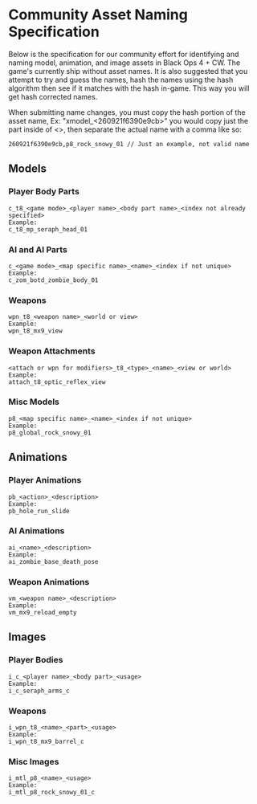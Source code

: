 Community Asset Naming Specification
====
Below is the specification for our community effort for identifying and naming model, animation, and image assets in Black Ops 4 + CW. The game's currently ship without asset names. It is also suggested that you attempt to try and guess the names, hash the names using the hash algorithm then see if it matches with the hash in-game. This way you will get hash corrected names.

When submitting name changes, you must copy the hash portion of the asset name, Ex: "xmodel_<260921f6390e9cb>" you would copy just the part inside of <>, then separate the actual name with a comma like so:

```
260921f6390e9cb,p8_rock_snowy_01 // Just an example, not valid name
```

## Models

### Player Body Parts
```
c_t8_<game mode>_<player name>_<body part name>_<index not already specified>
Example:
c_t8_mp_seraph_head_01
```
### AI and AI Parts
```
c_<game mode>_<map specific name>_<name>_<index if not unique>
Example:
c_zom_botd_zombie_body_01
```
### Weapons
```
wpn_t8_<weapon name>_<world or view>
Example:
wpn_t8_mx9_view
```
### Weapon Attachments
```
<attach or wpn for modifiers>_t8_<type>_<name>_<view or world>
Example:
attach_t8_optic_reflex_view
```
### Misc Models
```
p8_<map specific name>_<name>_<index if not unique>
Example:
p8_global_rock_snowy_01
```

## Animations

### Player Animations
```
pb_<action>_<description>
Example:
pb_hole_run_slide
```
### AI Animations
```
ai_<name>_<description>
Example:
ai_zombie_base_death_pose
```
### Weapon Animations
```
vm_<weapon name>_<description>
Example:
vm_mx9_reload_empty
```

## Images

### Player Bodies
```
i_c_<player name>_<body part>_<usage>
Example:
i_c_seraph_arms_c
```
### Weapons
```
i_wpn_t8_<name>_<part>_<usage>
Example:
i_wpn_t8_mx9_barrel_c
```
### Misc Images
```
i_mtl_p8_<name>_<usage>
Example:
i_mtl_p8_rock_snowy_01_c
```
